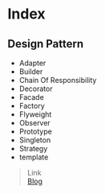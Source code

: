 # Index

## Design Pattern

- Adapter
- Builder
- Chain Of Responsibility
- Decorator
- Facade
- Factory
- Flyweight
- Observer
- Prototype
- Singleton
- Strategy
- template

> Link  
> [Blog](http://edlison.com)